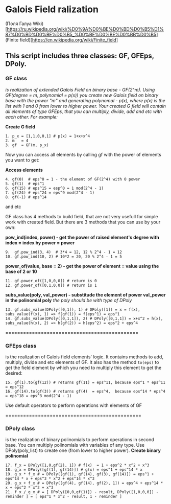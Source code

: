 # Galois Field ralization
(Поля Галуа Wiki)[https://ru.wikipedia.org/wiki/%D0%9A%D0%BE%D0%BD%D0%B5%D1%87%D0%BD%D0%BE%D0%B5_%D0%BF%D0%BE%D0%BB%D0%B5]
(Finite field)[https://en.wikipedia.org/wiki/Finite_field]

This script includes three classes: **GF, GFEps, DPoly.**
---
### GF class 
*is realization of extended Galois Field on binary base - GF(2^m). Using GF(degree = m, polynomial = p(x)) you create new Galois field on binary base with the power "m" and generating polynomal - p(x), where p(x) is the list with 1 and 0 from lower to higher power. Your created G field will contain all elements of type GFEps, that you can multiply, divide, add and etc with each other. For example:*

**Create G field**
```
1. p_x = [1,1,0,0,1] # p(x) = 1+x+x^4
2. m   = 4
3. gf  = GF(m, p_x)
```

Now you can access all elements by calling gf with the power of elements you want to get:

**Access elements**
```
4. gf(0)  # eps^0 = 1 - the element of GF(2^4) with 0 power
5. gf(1)  # eps^1
6. gf(15) # eps^15 = esp^0 = 1 mod(2^4 - 1)
7. gf(24) # eps^24 = eps^9 mod(2^4 - 1)
8. gf(-1) # eps^14
```
and etc

GF class has 4 methods to build field, that are not very usefull for simple work with created field. But there are 3 methods that you can use by your own:

**pow_ind(index, power) - get the power of raised element's degree with index = index by power = power**
```
9.  gf.pow_ind(3, 4)  # 3*4 = 12, 12 % 2^4 - 1 = 12
10. gf.pow_ind(10, 2) # 10*2 = 20, 20 % 2^4 - 1 = 5
```

**power_of(value, base = 2) - get the power of element = value using the base of 2 or 10**
```
11. gf.power_of([1,0,0,0]) # return is 0
12. gf.power_of([0,1,0,0]) # return is 1
```

**subs_value(poly, val_power) - substitude the element of power val_power in the polinomial poly** 
*the poly should be with type of DPoly*
```
13. gf.subs_value(DPoly([0,1]), 1) # DPoly([1]) = x = f(x), subs_value(f(x), 1) => f(gf(1)) = f(eps^1) = eps^1
14. gf.subs_value(DPoly([0,1,1]), 2) # DPoly([0,1,1]) = x+x^2 = h(x), subs_value(h(x), 2) => h(gf(2)) = h(eps^2) = eps^2 + eps^4
```
=============================================
### GFEps class
is the realization of Galois field elements' logic. It contains methods to add, multiply, divide and etc elements of GF. It also has the method `to(eps)` to get the field element by which you need to multiply this element to get the desired:
```
15. gf(1).to(gf(12)) # returns gf(11) = eps^11, because eps^1 * eps^11 = eps^12
16. gf(14).to(gf(3)) # returns gf(4)  = eps^4,  because eps^14 * eps^4 = eps^18 = eps^3 mod(2^4 - 1)
```
Use default operators to perform operations with elements of GF

==============================================
### DPoly class
is the realization of binary polinomials to perform operations in second base. You can multiply polinomials with variables of any type.
Use DPoly(poly_list) to create one (from lower to higher power). 
**Create binary polinomial**
```
17. f_x = DPoly([1,0,gf(2), 1]) # f(x)  = 1 + eps^2 * x^2 + x^3
18. g_x = DPoly([gf(1), gf(14)]) # g(x) = eps^1 + eps^14 * x
19. g_x * f_x # = DPoly([gf(1), gf(14), gf(3), gf(14)]) = eps^1 + eps^14 * x + eps^3 * x^2 + eps^14 * x^3
20. g_x + f_x # = DPoly([gf(4), gf(14), gf(2), 1]) = eps^4 + eps^14 * x + eps^2 * x^2 + x^3
21. f_x / g_x # = [ DPoly([0,0,gf(1)]) - result, DPoly([1,0,0,0]) - reminder ] = [ eps^1 * x^2 - result, 1 - reminder ]
```
